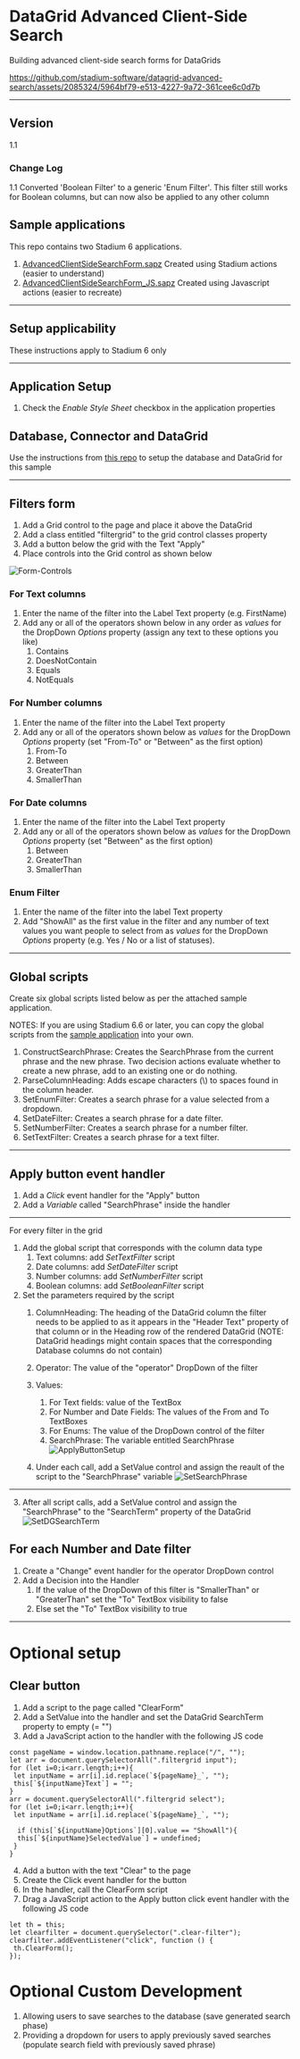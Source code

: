 # DataGrid Advanced Client-Side Search

Building advanced client-side search forms for DataGrids


https://github.com/stadium-software/datagrid-advanced-search/assets/2085324/5964bf79-e513-4227-9a72-361cee6c0d7b


<hr>

## Version
1.1

### Change Log
1.1 Converted 'Boolean Filter' to a generic 'Enum Filter'. This filter still works for Boolean columns, but can now also be applied to any other column

## Sample applications
This repo contains two Stadium 6 applications. 
1. [AdvancedClientSideSearchForm.sapz](Stadium6/AdvancedClientSideSearchForm.sapz?raw=true)
Created using Stadium actions (easier to understand)
2. [AdvancedClientSideSearchForm_JS.sapz](Stadium6/AdvancedClientSideSearchForm_JS.sapz?raw=true)
Created using Javascript actions (easier to recreate)

<hr>

## Setup applicability
These instructions apply to Stadium 6 only

<hr>

## Application Setup
1. Check the *Enable Style Sheet* checkbox in the application properties

## Database, Connector and DataGrid
Use the instructions from [this repo](https://github.com/stadium-software/samples-database) to setup the database and DataGrid for this sample

<hr>

## Filters form

1. Add a Grid control to the page and place it above the DataGrid
2. Add a class entitled "filtergrid" to the grid control classes property
3. Add a button below the grid with the Text "Apply"
4. Place controls into the Grid control as shown below

![Form-Controls](https://github.com/stadium-software/datagrid-advanced-search/assets/2085324/35ebab95-12e2-4416-8aaf-bd302c2f6462)

### For Text columns

1. Enter the name of the filter into the Label Text property (e.g. FirstName)
2. Add any or all of the operators shown below in any order as *values* for the DropDown  *Options* property (assign any text to these options you like)
   1. Contains
   2. DoesNotContain
   3. Equals
   4. NotEquals

### For Number columns

1. Enter the name of the filter into the Label Text property
2. Add any or all of the operators shown below as *values* for the DropDown  *Options* property (set "From-To" or "Between" as the first option)
   1. From-To
   2. Between
   3. GreaterThan
   4. SmallerThan

### For Date columns

1. Enter the name of the filter into the Label Text property
2. Add any or all of the operators shown below as *values* for the DropDown  *Options* property (set "Between" as the first option)
   1. Between
   2. GreaterThan
   3. SmallerThan

### Enum Filter

1. Enter the name of the filter into the label Text property
2. Add "ShowAll" as the first value in the filter and any number of text values you want people to select from as *values* for the DropDown *Options* property (e.g. Yes / No or a list of statuses). 

<hr>

## Global scripts

Create six global scripts listed below as per the attached sample application. 

NOTES: If you are using Stadium 6.6 or later, you can copy the global scripts from the [sample application](Stadium6/AdvancedClientSideSearchForm_JS.sapz?raw=true) into your own. 

1. ConstructSearchPhrase: Creates the SearchPhrase from the current phrase and the new phrase. Two decision actions evaluate whether to create a new phrase, add to an existing one or do nothing. 
1. ParseColumnHeading: Adds escape characters (\\) to spaces found in the column header. 
1. SetEnumFilter: Creates a search phrase for a value selected from a dropdown. 
1. SetDateFilter: Creates a search phrase for a date filter.
1. SetNumberFilter: Creates a search phrase for a number filter.
1. SetTextFilter: Creates a search phrase for a text filter. 

<hr>

## Apply button event handler

1. Add a *Click* event handler for the "Apply" button
2. Add a *Variable* called "SearchPhrase" inside the handler
-------------------
For every filter in the grid
1. Add the global script that corresponds with the column data type 
   1. Text columns: add *SetTextFilter* script
   2. Date columns: add *SetDateFilter* script
   3. Number columns: add *SetNumberFilter* script
   4. Boolean columns:  add *SetBooleanFilter* script
2. Set the parameters required by the script
   1. ColumnHeading: The heading of the DataGrid column the filter needs to be applied to as it appears in the "Header Text" property of that column or in the Heading row of the rendered DataGrid (NOTE: DataGrid headings might contain spaces that the corresponding Database columns do not contain)
   2. Operator: The value of the "operator" DropDown of the filter
   3. Values: 
      1. For Text fields: value of the TextBox
      2. For Number and Date Fields: The values of the From and To TextBoxes
      3. For Enums: The value of the DropDown control of the filter
      4. SearchPhrase: The variable entitled SearchPhrase
![ApplyButtonSetup](https://github.com/stadium-software/datagrid-advanced-search/assets/2085324/053ce56b-06c6-42be-b76f-7e505f67cf66)

   1. Under each call, add a SetValue control and assign the reault of the script to the "SearchPhrase" variable
![SetSearchPhrase](https://github.com/stadium-software/datagrid-advanced-search/assets/2085324/432e2f33-17d0-4aca-b37f-952af5ffcfa4)
-------------------
3. After all script calls, add a SetValue control and assign the "SearchPhrase" to the "SearchTerm" property of the DataGrid
![SetDGSearchTerm](https://github.com/stadium-software/datagrid-advanced-search/assets/2085324/0837b0f8-168f-4524-b5d2-f1a3f82e76cd)

## For each Number and Date filter

1. Create a "Change" event handler for the operator DropDown control
2. Add a Decision into the Handler
   1. If the value of the DropDown of this filter is "SmallerThan" or "GreaterThan" set the "To" TextBox visibility to false
   2. Else  set the "To" TextBox visibility to true

<hr>

# Optional setup

## Clear button

1. Add a script to the page called "ClearForm"
2. Add a SetValue into the handler and set the DataGrid SearchTerm property to empty (= "")
3. Add a JavaScript action to the handler with the following JS code

```
const pageName = window.location.pathname.replace("/", "");
let arr = document.querySelectorAll(".filtergrid input");
for (let i=0;i<arr.length;i++){
 let inputName = arr[i].id.replace(`${pageName}_`, "");
 this[`${inputName}Text`] = "";
}
arr = document.querySelectorAll(".filtergrid select");
for (let i=0;i<arr.length;i++){
 let inputName = arr[i].id.replace(`${pageName}_`, "");
 
  if (this[`${inputName}Options`][0].value == "ShowAll"){
  this[`${inputName}SelectedValue`] = undefined;
 } 
}
```

4. Add a button with the text "Clear" to the page
5. Create the Click event handler for the button
6. In the handler, call the ClearForm script
7. Drag a JavaScript action to the Apply button click event handler with the following JS code

```
let th = this;
let clearfilter = document.querySelector(".clear-filter");
clearfilter.addEventListener("click", function () {
 th.ClearForm();
});
```

# Optional Custom Development
1. Allowing users to save searches to the database (save generated search phase)
2. Providing a dropdown for users to apply previously saved searches (populate search field with previously saved phrase)
